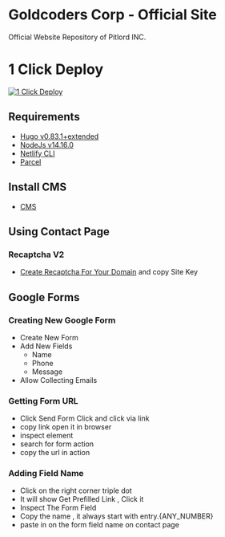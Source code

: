 # Goldcoders Corp - Official Site

Official Website Repository of Pitlord INC.

# 1 Click Deploy

[![1 Click Deploy](https://vercel.com/button)](https://app.netlify.com/start/deploy?repository=https://github.com/goldcoders/site&stack=cms)


## Requirements

-   [Hugo v0.83.1+extended](https://gohugo.io/getting-started/installing/)
-   [NodeJs v14.16.0](https://nodejs.org/en/download/)
-   [Netlify CLI](https://cli.netlify.com)
-   [Parcel](https://parceljs.org/getting_started.html)

## Install CMS

-   [CMS](https://github.com/goldcoders/hugofy)


## Using Contact Page
### Recaptcha V2
- [Create Recaptcha For Your Domain](https://www.google.com/recaptcha/admin/create) and copy Site Key

## Google Forms

### Creating New Google Form
- Create New Form
- Add New Fields
  - Name
  - Phone
  - Message
- Allow Collecting Emails

### Getting Form URL 
- Click Send Form Click and click via link
- copy link open it in browser
- inspect element
- search for form action
- copy the url in action 

### Adding Field Name 
- Click on the right corner triple dot
- It will show Get Prefilled Link , Click it
- Inspect The Form Field 
- Copy the name , it always start with entry.{ANY_NUMBER}
- paste in on the form field name on contact page
